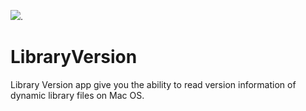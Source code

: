 [![](https://tokei.rs/b1/github/XAMPPRocky/tokei?category=lines)](https://github.com/XAMPPRocky/tokei).


# LibraryVersion
Library Version app give you the ability to read version information of dynamic library files on Mac OS.
